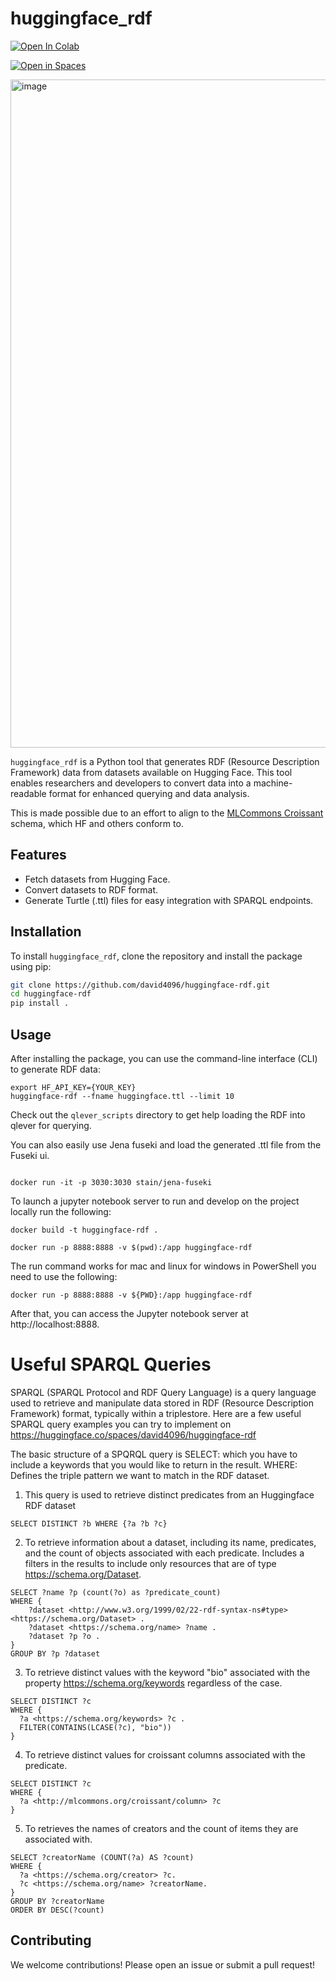 # huggingface_rdf

<a target="_blank" href="https://colab.research.google.com/github/david4096/huggingface-rdf/blob/main/example.ipynb">
  <img src="https://colab.research.google.com/assets/colab-badge.svg" alt="Open In Colab"/>
</a>

[![Open in Spaces](https://huggingface.co/datasets/huggingface/badges/resolve/main/open-in-hf-spaces-sm-dark.svg)](https://huggingface.co/spaces/david4096/huggingface-rdf)

<img width="1069" alt="image" src="https://github.com/user-attachments/assets/8d987b6b-1f55-4ed2-80cc-63f43982605f">


`huggingface_rdf` is a Python tool that generates RDF (Resource Description Framework) data from datasets available on Hugging Face. This tool enables researchers and developers to convert data into a machine-readable format for enhanced querying and data analysis.

This is made possible due to an effort to align to the [MLCommons Croissant](https://github.com/mlcommons/croissant) schema, which HF and others conform to.

## Features

- Fetch datasets from Hugging Face.
- Convert datasets to RDF format.
- Generate Turtle (.ttl) files for easy integration with SPARQL endpoints.

## Installation

To install `huggingface_rdf`, clone the repository and install the package using pip:

```bash
git clone https://github.com/david4096/huggingface-rdf.git
cd huggingface-rdf
pip install .
```

## Usage

After installing the package, you can use the command-line interface (CLI) to generate RDF data:

```
export HF_API_KEY={YOUR_KEY}
huggingface-rdf --fname huggingface.ttl --limit 10

```

Check out the `qlever_scripts` directory to get help loading the RDF into qlever for querying.

You can also easily use Jena fuseki and load the generated .ttl file from the Fuseki ui.

```

docker run -it -p 3030:3030 stain/jena-fuseki

```

To launch a jupyter notebook server to run and develop on the project locally run the following:
```
docker build -t huggingface-rdf .

docker run -p 8888:8888 -v $(pwd):/app huggingface-rdf
```
The run command works for mac and linux for windows in PowerShell you need to use the following:
```
docker run -p 8888:8888 -v ${PWD}:/app huggingface-rdf
```

After that, you can access the Jupyter notebook server at http://localhost:8888.

# Useful SPARQL Queries

SPARQL (SPARQL Protocol and RDF Query Language) is a query language used to retrieve and manipulate data stored in RDF (Resource Description Framework) format, typically within a triplestore. Here are a few useful SPARQL query examples you can try to implement on https://huggingface.co/spaces/david4096/huggingface-rdf

The basic structure of a SPQRQL query is SELECT: which you have to include a keywords that you would like to return in the result.
WHERE: Defines the triple pattern we want to match in the RDF dataset.

1. This query is used to retrieve distinct predicates from an Huggingface RDF dataset

```sparql
SELECT DISTINCT ?b WHERE {?a ?b ?c}
```

2. To retrieve information about a dataset, including its name, predicates, and the count of objects associated with each predicate. Includes a filters in the results to include only resources that are of type <https://schema.org/Dataset>.

```sparql
SELECT ?name ?p (count(?o) as ?predicate_count)
WHERE {
    ?dataset <http://www.w3.org/1999/02/22-rdf-syntax-ns#type> <https://schema.org/Dataset> .
    ?dataset <https://schema.org/name> ?name .
    ?dataset ?p ?o .
}
GROUP BY ?p ?dataset
```

3. To retrieve distinct values with the keyword "bio" associated with the property <https://schema.org/keywords> regardless of the case.

```sparql
SELECT DISTINCT ?c 
WHERE {
  ?a <https://schema.org/keywords> ?c .
  FILTER(CONTAINS(LCASE(?c), "bio"))
}
```

4. To retrieve distinct values for croissant columns associated with the predicate.

```sparql
SELECT DISTINCT ?c 
WHERE {
  ?a <http://mlcommons.org/croissant/column> ?c
}
```

5. To retrieves the names of creators and the count of items they are associated with.

```sparql
SELECT ?creatorName (COUNT(?a) AS ?count)
WHERE {
  ?a <https://schema.org/creator> ?c.
  ?c <https://schema.org/name> ?creatorName.
}
GROUP BY ?creatorName
ORDER BY DESC(?count)
```

## Contributing

We welcome contributions! Please open an issue or submit a pull request!

